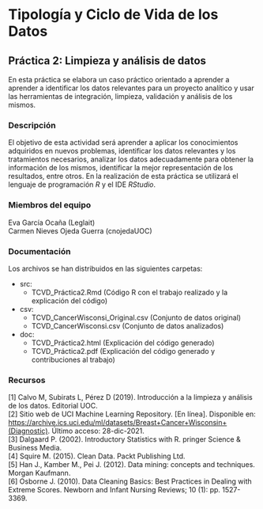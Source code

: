 # Tipología y Ciclo de Vida de los Datos
## Práctica 2: Limpieza y análisis de datos  

En esta práctica se elabora un caso práctico orientado a aprender a aprender a identificar los datos relevantes para un proyecto analítico y usar las herramientas de integración, limpieza, validación y análisis de los mismos.

### Descripción

El objetivo de esta actividad será aprender a aplicar los conocimientos adquiridos en nuevos problemas, identificar los datos relevantes y los tratamientos necesarios, analizar los datos adecuadamente para obtener la información de los mismos, identificar la mejor representación de los resultados, entre otros. En la realización de esta práctica se utilizará el lenguaje de programación _R_ y el IDE _RStudio_.

### Miembros del equipo

Eva García Ocaña (Leglait)  
Carmen Nieves Ojeda Guerra (cnojedaUOC)  

### Documentación

Los archivos se han distribuidos en las siguientes carpetas:

- src:   
    * TCVD_Práctica2.Rmd (Código R con el trabajo realizado y la explicación del código)
- csv: 
    * TCVD_CancerWisconsi_Original.csv (Conjunto de datos original)
    * TCVD_CancerWisconsi.csv (Conjunto de datos analizados)
- doc: 
    * TCVD_Práctica2.html (Explicación del código generado)
    * TCVD_Práctica2.pdf (Explicación del código generado y contribuciones al trabajo) 

### Recursos

[1] Calvo M, Subirats L, Pérez D (2019). Introducción a la limpieza y análisis de los datos. Editorial UOC.  
[2] Sitio web de UCI Machine Learning Repository. [En línea]. Disponible en: https://archive.ics.uci.edu/ml/datasets/Breast+Cancer+Wisconsin+(Diagnostic). Último acceso: 28-dic-2021.  
[3] Dalgaard P. (2002). Introductory Statistics with R. pringer Science & Business Media.  
[4] Squire M. (2015). Clean Data. Packt Publishing Ltd.  
[5] Han J., Kamber M., Pei J. (2012). Data mining: concepts and techniques. Morgan Kaufmann.  
[6] Osborne J. (2010). Data Cleaning Basics: Best Practices in Dealing with Extreme Scores. Newborn and Infant Nursing Reviews; 10 (1): pp. 1527-3369.  
